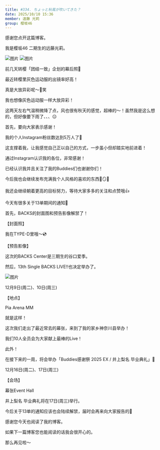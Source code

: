 ```yaml
---
title: #334. ちょっと秋風が吹いてきた？
date: 2025/10/10 15:36
member: 遠藤 光莉
group: 樱坂46
---
```


感谢您点开这篇博客。


我是樱坂46 二期生的远藤光莉。


![图片](https://sakurazaka46.com/files/14/diary/s46/blog/moblog/202510/mobbSUhjJ.jpg)
![图片](https://sakurazaka46.com/files/14/diary/s46/blog/moblog/202510/moboMJ2Nu.jpg)

前几天转樱「团结一致」企划的幕后照📸


最近转樱里灰色运动服的出镜率好高！

真是大放异彩呢〜🩶笑

我也想像灰色运动服一样大放异彩！


这两天左右气温稍微降了点，风也很有秋天的感觉，超棒的〜！虽然我是这么想的，但好像要下雨了、、、😑


首先，要向大家表示感谢！


我的个人Instagram粉丝数达到5万人了🥂


这支撑着我，让我感觉自己正以自己的方式，一步虽小但却踏实地前进着！


通过Instagram认识我的各位，非常感谢！


已经认识我并且关注了我的Buddies们也谢谢你们！


今后我也会继续发布充满我个人风格的喜欢的东西🦋🪞✨

我还会继续朝着更高的目标努力，等待大家多多的关注和点赞哦👍


今天有很多关于13单期间的通知📢


首先，BACKS的封面图和预告影像解禁了！


【封面照】


我在TYPE-D里哦〜💿


【预告影像】


这次的BACKS Center是三期生的谷口爱季。

然后，13th Single BACKS LIVE!!也决定举办了。


![图片](https://sakurazaka46.com/files/14/diary/s46/blog/moblog/202510/mobXxU5fn.jpg)


12月9日(周二)、10日(周三)

【地点】

Pia Arena MM


就是这样！



这次我们走出了最近常去的幕张，来到了我的家乡神奈川县举办！

我们10人全员会为大家献上最棒的Live！

此外！


在接下来的一周，将会举办「Buddies感谢祭 2025 EX / 井上梨名 毕业典礼」🦒

12月16日(周二)、17日(周三)

【会场】

幕张Event Hall


井上梨名 毕业典礼将在17日(周三)举行。

今后关于13单的通知应该也会陆续解禁，届时会再来向大家报告的💭

感谢您今天也阅读了我的博客。



如果下一篇博客您也能阅读的话我会很开心的。

那么再见啦〜